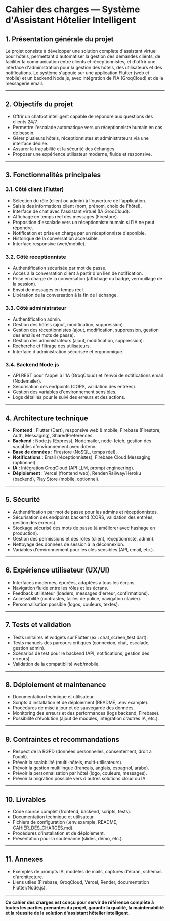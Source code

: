 # Cahier des charges — Système d'Assistant Hôtelier Intelligent

## 1. Présentation générale du projet

Le projet consiste à développer une solution complète d'assistant virtuel pour hôtels, permettant d'automatiser la gestion des demandes clients, de faciliter la communication entre clients et réceptionnistes, et d'offrir une interface d'administration pour la gestion des hôtels, des utilisateurs et des notifications. Le système s'appuie sur une application Flutter (web et mobile) et un backend Node.js, avec intégration de l'IA (GroqCloud) et de la messagerie email.

---

## 2. Objectifs du projet

- Offrir un chatbot intelligent capable de répondre aux questions des clients 24/7.
- Permettre l'escalade automatique vers un réceptionniste humain en cas de besoin.
- Gérer plusieurs hôtels, réceptionnistes et administrateurs via une interface dédiée.
- Assurer la traçabilité et la sécurité des échanges.
- Proposer une expérience utilisateur moderne, fluide et responsive.

---

## 3. Fonctionnalités principales

### 3.1. Côté client (Flutter)
- Sélection du rôle (client ou admin) à l'ouverture de l'application.
- Saisie des informations client (nom, prénom, choix de l'hôtel).
- Interface de chat avec l'assistant virtuel (IA GroqCloud).
- Affichage en temps réel des messages (Firestore).
- Proposition d'escalade vers un réceptionniste humain si l'IA ne peut répondre.
- Notification et prise en charge par un réceptionniste disponible.
- Historique de la conversation accessible.
- Interface responsive (web/mobile).

### 3.2. Côté réceptionniste
- Authentification sécurisée par mot de passe.
- Accès à la conversation client à partir d'un lien de notification.
- Prise en charge de la conversation (affichage du badge, verrouillage de la session).
- Envoi de messages en temps réel.
- Libération de la conversation à la fin de l'échange.

### 3.3. Côté administrateur
- Authentification admin.
- Gestion des hôtels (ajout, modification, suppression).
- Gestion des réceptionnistes (ajout, modification, suppression, gestion des emails et mots de passe).
- Gestion des administrateurs (ajout, modification, suppression).
- Recherche et filtrage des utilisateurs.
- Interface d'administration sécurisée et ergonomique.

### 3.4. Backend Node.js
- API REST pour l'appel à l'IA (GroqCloud) et l'envoi de notifications email (Nodemailer).
- Sécurisation des endpoints (CORS, validation des entrées).
- Gestion des variables d'environnement sensibles.
- Logs détaillés pour le suivi des erreurs et des actions.

---

## 4. Architecture technique

- **Frontend** : Flutter (Dart), responsive web & mobile, Firebase (Firestore, Auth, Messaging), SharedPreferences.
- **Backend** : Node.js (Express), Nodemailer, node-fetch, gestion des variables d'environnement avec dotenv.
- **Base de données** : Firestore (NoSQL, temps réel).
- **Notifications** : Email (réceptionnistes), Firebase Cloud Messaging (optionnel).
- **IA** : Intégration GroqCloud (API LLM, prompt engineering).
- **Déploiement** : Vercel (frontend web), Render/Railway/Heroku (backend), Play Store (mobile, optionnel).

---

## 5. Sécurité

- Authentification par mot de passe pour les admins et réceptionnistes.
- Sécurisation des endpoints backend (CORS, validation des entrées, gestion des erreurs).
- Stockage sécurisé des mots de passe (à améliorer avec hashage en production).
- Gestion des permissions et des rôles (client, réceptionniste, admin).
- Nettoyage des données de session à la déconnexion.
- Variables d'environnement pour les clés sensibles (API, email, etc.).

---

## 6. Expérience utilisateur (UX/UI)

- Interfaces modernes, épurées, adaptées à tous les écrans.
- Navigation fluide entre les rôles et les écrans.
- Feedback utilisateur (loaders, messages d'erreur, confirmations).
- Accessibilité (contrastes, tailles de police, navigation clavier).
- Personnalisation possible (logos, couleurs, textes).

---

## 7. Tests et validation

- Tests unitaires et widgets sur Flutter (ex : chat_screen_test.dart).
- Tests manuels des parcours critiques (connexion, chat, escalade, gestion admin).
- Scénarios de test pour le backend (API, notifications, gestion des erreurs).
- Validation de la compatibilité web/mobile.

---

## 8. Déploiement et maintenance

- Documentation technique et utilisateur.
- Scripts d'installation et de déploiement (README, .env.example).
- Procédures de mise à jour et de sauvegarde des données.
- Monitoring des erreurs et des performances (logs backend, Firebase).
- Possibilité d'évolution (ajout de modules, intégration d'autres IA, etc.).

---

## 9. Contraintes et recommandations

- Respect de la RGPD (données personnelles, consentement, droit à l'oubli).
- Prévoir la scalabilité (multi-hôtels, multi-utilisateurs).
- Prévoir la gestion multilingue (français, anglais, espagnol, arabe).
- Prévoir la personnalisation par hôtel (logo, couleurs, messages).
- Prévoir la migration possible vers d'autres solutions cloud ou IA.

---

## 10. Livrables

- Code source complet (frontend, backend, scripts, tests).
- Documentation technique et utilisateur.
- Fichiers de configuration (.env.example, README, CAHIER_DES_CHARGES.md).
- Procédures d'installation et de déploiement.
- Présentation pour la soutenance (slides, démo, etc.).

---

## 11. Annexes

- Exemples de prompts IA, modèles de mails, captures d'écran, schémas d'architecture.
- Liens utiles (Firebase, GroqCloud, Vercel, Render, documentation Flutter/Node.js).

---

**Ce cahier des charges est conçu pour servir de référence complète à toutes les parties prenantes du projet, garantir la qualité, la maintenabilité et la réussite de la solution d'assistant hôtelier intelligent.** 